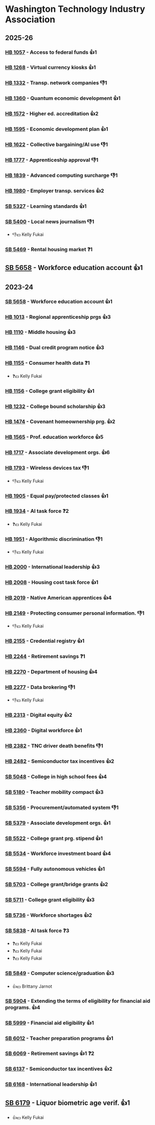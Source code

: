 # Washington Technology Industry Association
## 2025-26

### [HB 1057](/bill/2025-26/hb/1057/) - Access to federal funds 👍1  

### [HB 1268](/bill/2025-26/hb/1268/) - Virtual currency kiosks 👍1  

### [HB 1332](/bill/2025-26/hb/1332/) - Transp. network companies  👎1 

### [HB 1360](/bill/2025-26/hb/1360/) - Quantum economic development 👍1  

### [HB 1572](/bill/2025-26/hb/1572/) - Higher ed. accreditation 👍2  

### [HB 1595](/bill/2025-26/hb/1595/) - Economic development plan 👍1  

### [HB 1622](/bill/2025-26/hb/1622/) - Collective bargaining/AI use  👎1 

### [HB 1777](/bill/2025-26/hb/1777/) - Apprenticeship approval  👎1 

### [HB 1839](/bill/2025-26/hb/1839/) - Advanced computing surcharge  👎1 

### [HB 1980](/bill/2025-26/hb/1980/) - Employer transp. services 👍2  

### [SB 5327](/bill/2025-26/sb/5327/) - Learning standards 👍1  

### [SB 5400](/bill/2025-26/sb/5400/) - Local news journalism  👎1 
* 👎💵 Kelly Fukai

### [SB 5469](/bill/2025-26/sb/5469/) - Rental housing market   ❓1

## [SB 5658](/bill/2025-26/sb/5658/) - Workforce education account 👍1  

## 2023-24

### [SB 5658](/bill/2023-24/sb/5658/) - Workforce education account 👍1  

### [HB 1013](/bill/2023-24/hb/1013/) - Regional apprenticeship prgs 👍3  

### [HB 1110](/bill/2023-24/hb/1110/) - Middle housing 👍3  

### [HB 1146](/bill/2023-24/hb/1146/) - Dual credit program notice 👍3  

### [HB 1155](/bill/2023-24/hb/1155/) - Consumer health data   ❓1
* ❓💵 Kelly Fukai

### [HB 1156](/bill/2023-24/hb/1156/) - College grant eligibility 👍1  

### [HB 1232](/bill/2023-24/hb/1232/) - College bound scholarship 👍3  

### [HB 1474](/bill/2023-24/hb/1474/) - Covenant homeownership prg. 👍2  

### [HB 1565](/bill/2023-24/hb/1565/) - Prof. education workforce 👍5  

### [HB 1717](/bill/2023-24/hb/1717/) - Associate development orgs. 👍6  

### [HB 1793](/bill/2023-24/hb/1793/) - Wireless devices tax  👎1 
* 👎💵 Kelly Fukai

### [HB 1905](/bill/2023-24/hb/1905/) - Equal pay/protected classes 👍1  

### [HB 1934](/bill/2023-24/hb/1934/) - AI task force   ❓2
* ❓💵 Kelly Fukai

### [HB 1951](/bill/2023-24/hb/1951/) - Algorithmic discrimination  👎1 
* 👎💵 Kelly Fukai

### [HB 2000](/bill/2023-24/hb/2000/) - International leadership 👍3  

### [HB 2008](/bill/2023-24/hb/2008/) - Housing cost task force 👍1  

### [HB 2019](/bill/2023-24/hb/2019/) - Native American apprentices 👍4  

### [HB 2149](/bill/2023-24/hb/2149/) - Protecting consumer personal information.  👎1 
* 👎💵 Kelly Fukai

### [HB 2155](/bill/2023-24/hb/2155/) - Credential registry 👍1  

### [HB 2244](/bill/2023-24/hb/2244/) - Retirement savings   ❓1

### [HB 2270](/bill/2023-24/hb/2270/) - Department of housing 👍4  

### [HB 2277](/bill/2023-24/hb/2277/) - Data brokering  👎1 
* 👎💵 Kelly Fukai

### [HB 2313](/bill/2023-24/hb/2313/) - Digital equity 👍2  

### [HB 2360](/bill/2023-24/hb/2360/) - Digital workforce 👍1  

### [HB 2382](/bill/2023-24/hb/2382/) - TNC driver death benefits  👎1 

### [HB 2482](/bill/2023-24/hb/2482/) - Semiconductor tax incentives 👍2  

### [SB 5048](/bill/2023-24/sb/5048/) - College in high school fees 👍4  

### [SB 5180](/bill/2023-24/sb/5180/) - Teacher mobility compact 👍3  

### [SB 5356](/bill/2023-24/sb/5356/) - Procurement/automated system  👎1 

### [SB 5379](/bill/2023-24/sb/5379/) - Associate development orgs. 👍1  

### [SB 5522](/bill/2023-24/sb/5522/) - College grant prg. stipend 👍1  

### [SB 5534](/bill/2023-24/sb/5534/) - Workforce investment board 👍4  

### [SB 5594](/bill/2023-24/sb/5594/) - Fully autonomous vehicles 👍1  

### [SB 5703](/bill/2023-24/sb/5703/) - College grant/bridge grants 👍2  

### [SB 5711](/bill/2023-24/sb/5711/) - College grant eligibility 👍3  

### [SB 5736](/bill/2023-24/sb/5736/) - Workforce shortages 👍2  

### [SB 5838](/bill/2023-24/sb/5838/) - AI task force   ❓3
* ❓💵 Kelly Fukai
* ❓💵 Kelly Fukai
* ❓💵 Kelly Fukai

### [SB 5849](/bill/2023-24/sb/5849/) - Computer science/graduation 👍3  
* 👍💵 Brittany Jarnot

### [SB 5904](/bill/2023-24/sb/5904/) - Extending the terms of eligibility for financial aid programs. 👍4  

### [SB 5999](/bill/2023-24/sb/5999/) - Financial aid eligibility 👍1  

### [SB 6012](/bill/2023-24/sb/6012/) - Teacher preparation programs 👍1  

### [SB 6069](/bill/2023-24/sb/6069/) - Retirement savings 👍1  ❓2

### [SB 6137](/bill/2023-24/sb/6137/) - Semiconductor tax incentives 👍2  

### [SB 6168](/bill/2023-24/sb/6168/) - International leadership 👍1  

## [SB 6179](/bill/2023-24/sb/6179/) - Liquor biometric age verif. 👍1  
* 👍💵 Kelly Fukai
